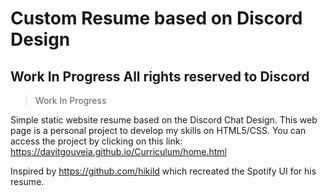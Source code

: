 # Custom Resume based on Discord Design
Work In Progress
**All rights reserved to Discord**
---
>Work In Progress  

Simple static website resume based on the Discord Chat Design.
This web page is a personal project to develop my skills on HTML5/CSS.
You can access the project by clicking on this link: https://davitgouveia.github.io/Curriculum/home.html

Inspired by https://github.com/hikild which recreated the Spotify UI for his resume.
